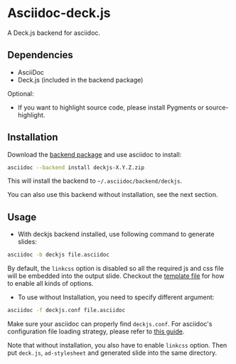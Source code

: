 # Asciidoc-deck.js

A Deck.js backend for asciidoc.


## Dependencies

* AsciiDoc
* Deck.js (included in the backend package)

Optional:

* If you want to highlight source code, please install Pygments or source-highlight.


## Installation

Download the [backend package][deckjs] and use asciidoc to install:

~~~~.bash
asciidoc --backend install deckjs-X.Y.Z.zip
~~~~

This will install the backend to `~/.asciidoc/backend/deckjs`.

You can also use this backend without installation, see the next section.


## Usage

* With deckjs backend installed, use following command to generate slides:

~~~~.bash
asciidoc -b deckjs file.asciidoc
~~~~

By default, the `linkcss` option is disabled so all the required js and css
file will be embedded into the output slide. Checkout the [template file][example]
for how to enable all kinds of options.

* To use without Installation, you need to specify different argument:

~~~~.bash
asciidoc -f deckjs.conf file.asciidoc
~~~~

Make sure your asciidoc can properly find `deckjs.conf`. For asciidoc's configuration file loading strategy, please refer to [this guide][asc-conf-guide].

Note that without installation, you also have to enable `linkcss` option. Then put `deck.js`, `ad-stylesheet` and generated slide into the same directory.



[deckjs]:https://github.com/houqp/asciidoc-deckjs/releases
[deckjs-ext]:https://github.com/houqp/asciidoc-deckjs/releases/download/v1.6.3/deck.js.extended.zip
[asc-conf-guide]:http://www.methods.co.nz/asciidoc/userguide.html#X27
[example]:http://houqp.github.com/asciidoc-deckjs/example-template.asciidoc

